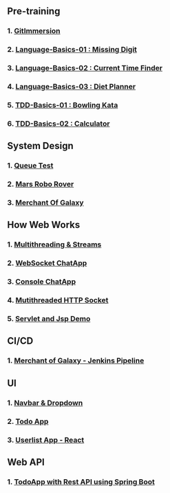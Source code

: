 ## Pre-training

### 1. [GitImmersion](https://github.com/tavisca-skadiri/gitimmersion)

### 2. [Language-Basics-01 : Missing Digit](https://github.com/tavisca-skadiri/language-basics-01)

### 3. [Language-Basics-02 : Current Time Finder](https://github.com/tavisca-skadiri/language-basics-02)

### 4. [Language-Basics-03 : Diet Planner](https://github.com/tavisca-skadiri/language-basics-03)

### 5. [TDD-Basics-01 : Bowling Kata](https://github.com/tavisca-skadiri/tdd-basics)

### 6. [TDD-Basics-02 : Calculator](https://github.com/tavisca-skadiri/tdd-basics-02)



## System Design

### 1. [Queue Test](https://github.com/tavisca-skadiri/QueueTesting)

### 2. [Mars Robo Rover](https://github.com/tavisca-skadiri/RoboRover)

### 3. [Merchant Of Galaxy](https://github.com/tavisca-skadiri/merchantofgalaxy)



## How Web Works

### 1. [Multithreading & Streams](https://github.com/tavisca-skadiri/multithreading)

### 2. [WebSocket ChatApp](https://github.com/tavisca-skadiri/ChatApp)

### 3. [Console ChatApp](https://github.com/tavisca-skadiri/SocketChatApp)

### 4. [Mutithreaded HTTP Socket](https://github.com/tavisca-skadiri/MultithreadedTcpSockets)

### 5. [Servlet and Jsp Demo](https://github.com/tavisca-skadiri/ServletDemo)



## CI/CD

### 1. [Merchant of Galaxy - Jenkins Pipeline](https://github.com/tavisca-skadiri/mog_docker)



## UI

### 1. [Navbar & Dropdown](https://github.com/tavisca-skadiri/UI-1-Navbar-Dropdown)

### 2. [Todo App](https://github.com/tavisca-skadiri/UI-Todo)

### 3. [Userlist App - React](https://github.com/tavisca-skadiri/UI-React-UserList)

## Web API

### 1. [TodoApp with Rest API using Spring Boot](https://github.com/tavisca-skadiri/Todo-Rest-Api)

